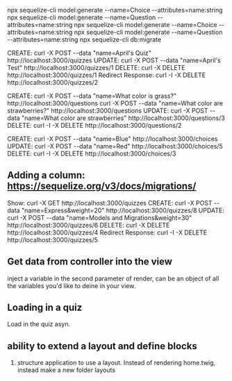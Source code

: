 npx sequelize-cli model:generate --name=Choice --attributes=name:string
npx sequelize-cli model:generate --name=Question --attributes=name:string
npx sequelize-cli model:generate --name=Choice --attributes=name:string
npx sequelize-cli model:generate --name=Question --attributes=name:string
npx sequelize-cli db:migrate


CREATE: curl -X POST --data "name=April's Quiz" http://localhost:3000/quizzes
UPDATE: curl -X POST --data "name=April's Test" http://localhost:3000/quizzes/1
DELETE: curl -X DELETE http://localhost:3000/quizzes/1
Redirect Response: curl -I -X DELETE http://localhost:3000/quizzes/2


CREATE: curl -X POST --data "name=What color is grass?" http://localhost:3000/questions
curl -X POST --data "name=What color are strawberries?" http://localhost:3000/questions
UPDATE: curl -X POST --data "name=What color are strawberries" http://localhost:3000/questions/3
DELETE: curl -I -X DELETE http://localhost:3000/questions/2

CREATE: curl -X POST --data "name=Blue" http://localhost:3000/choices
UPDATE: curl -X POST --data "name=Red" http://localhost:3000/choices/5
DELETE: curl -I -X DELETE http://localhost:3000/choices/3


Adding a column: https://sequelize.org/v3/docs/migrations/
-----------------------------------------------------------
Show: curl -X GET http://localhost:3000/quizzes
CREATE: curl -X POST --data "name=Express&weight=20" http://localhost:3000/quizzes/8
UPDATE: curl -X POST --data "name=Models and Migrations&weight=30" http://localhost:3000/quizzes/6
DELETE: curl -X DELETE http://localhost:3000/quizzes/4
Redirect Response: curl -I -X DELETE http://localhost:3000/quizzes/5



## Get data from controller into the view
inject a variable in the second parameter of render, can be an object of all the variables you'd like to deine in your view.

## Loading in a quiz
Load in the quiz asyn. 

## ability to extend a layout and define blocks
1. structure application to use a layout. Instead of rendering home.twig, instead make a new folder layouts